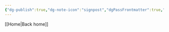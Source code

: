 ```yaml
---
{"dg-publish":true,"dg-note-icon":"signpost","dgPassFrontmatter":true,"noteIcon":"signpost","permalink":"/10-tags/islao/","created":"2025-10-27T16:10:39.055+00:00","updated":"2025-10-27T16:10:45.303+00:00"}
---
```


[[Home\|Back home]]